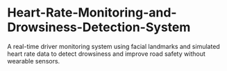 # Heart-Rate-Monitoring-and-Drowsiness-Detection-System
A real-time driver monitoring system using facial landmarks and simulated heart rate data to detect drowsiness and improve road safety without wearable sensors.
